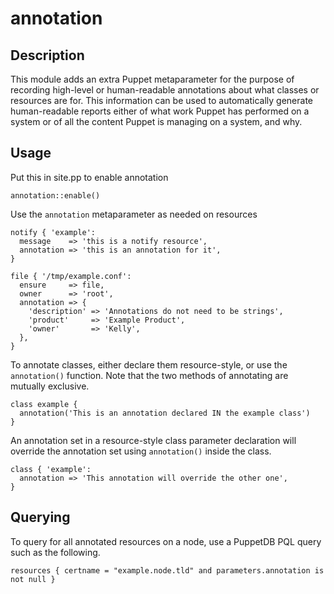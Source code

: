 # annotation

## Description

This module adds an extra Puppet metaparameter for the purpose of recording high-level or human-readable annotations about what classes or resources are for. This information can be used to automatically generate human-readable reports either of what work Puppet has performed on a system or of all the content Puppet is managing on a system, and why.

## Usage

Put this in site.pp to enable annotation

```puppet
annotation::enable()
```

Use the `annotation` metaparameter as needed on resources

```puppet
notify { 'example':
  message    => 'this is a notify resource',
  annotation => 'this is an annotation for it',
}

file { '/tmp/example.conf':
  ensure     => file,
  owner      => 'root',
  annotation => {
    'description' => 'Annotations do not need to be strings',
    'product'     => 'Example Product',
    'owner'       => 'Kelly',
  },
}
```

To annotate classes, either declare them resource-style, or use the `annotation()` function. Note that the two methods of annotating are mutually exclusive.

```puppet
class example {
  annotation('This is an annotation declared IN the example class')
}
```

An annotation set in a resource-style class parameter declaration will override the annotation set using `annotation()` inside the class.

```puppet
class { 'example':
  annotation => 'This annotation will override the other one',
}
```

## Querying

To query for all annotated resources on a node, use a PuppetDB PQL query such as the following.

```
resources { certname = "example.node.tld" and parameters.annotation is not null }
```
